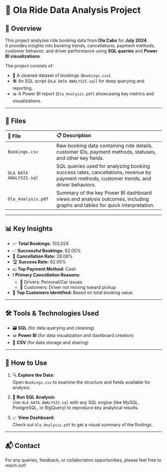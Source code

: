 # 🚖 Ola Ride Data Analysis Project

## 📝 Overview
This project analyzes ride booking data from **Ola Cabs** for **July 2024**.  
It provides insights into booking trends, cancellations, payment methods, customer behavior, and driver performance using **SQL queries** and **Power BI visualizations**.

The project consists of:
- 📂 A cleaned dataset of bookings (`Bookings.csv`).
- 🛠️ An SQL script (`OLA DATA ANALYSIS.sql`) for deep querying and reporting.
- 📊 A Power BI report (`Ola_Analysis.pdf`) showcasing key metrics and visualizations.

---

## 📁 Files

| 📄 File | 📋 Description |
|:--------|:---------------|
| `Bookings.csv` | Raw booking data containing ride details, customer IDs, payment methods, statuses, and other key fields. |
| `OLA DATA ANALYSIS.sql` | SQL queries used for analyzing booking success rates, cancellations, revenue by payment methods, customer trends, and driver behaviors. |
| `Ola_Analysis.pdf` | Summary of the key Power BI dashboard views and analysis outcomes, including graphs and tables for quick interpretation. |

---

## 📊 Key Insights

- 📈 **Total Bookings:** 103,024
- ✅ **Successful Bookings:** 62.05%
- 🚫 **Cancellation Rate:** 28.08%
- 🏆 **Success Rate:** 62.05%
- 💵 **Top Payment Method:** Cash
- ❗ **Primary Cancellation Reasons:**  
  - 🚗 Drivers: Personal/Car issues  
  - 📍 Customers: Driver not moving toward pickup
- 👤 **Top Customers Identified:** Based on total booking value.

---

## 🛠️ Tools & Technologies Used
- 🗃️ **SQL** (for data querying and cleaning)
- 📊 **Power BI** (for data visualization and dashboard creation)
- 📄 **CSV** (for data storage and sharing)

---

## 🚀 How to Use
1. 🔍 **Explore the Data:**  
   Open `Bookings.csv` to examine the structure and fields available for analysis.

2. 🧠 **Run SQL Analysis:**  
   Use `OLA DATA ANALYSIS.sql` with any SQL engine (like MySQL, PostgreSQL, or BigQuery) to reproduce key analytical results.

3. 📈 **View Dashboard:**  
   Check out `Ola_Analysis.pdf` to get a visual summary of the findings.

---

## 📬 Contact
For any queries, feedback, or collaboration opportunities, please feel free to reach out!

